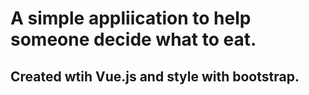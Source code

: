 <h1>A simple appliication to help someone decide what to eat.</h1>
<h2>Created wtih Vue.js and style with bootstrap.</h2>
 
